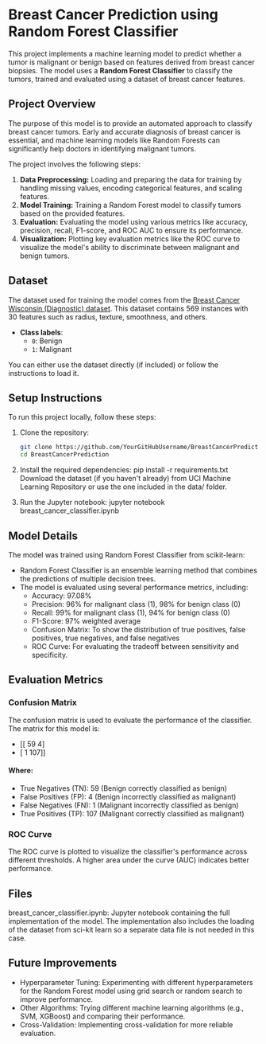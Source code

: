 # Breast Cancer Prediction using Random Forest Classifier

This project implements a machine learning model to predict whether a tumor is malignant or benign based on features derived from breast cancer biopsies. The model uses a **Random Forest Classifier** to classify the tumors, trained and evaluated using a dataset of breast cancer features.

## Project Overview

The purpose of this model is to provide an automated approach to classify breast cancer tumors. Early and accurate diagnosis of breast cancer is essential, and machine learning models like Random Forests can significantly help doctors in identifying malignant tumors.

The project involves the following steps:
1. **Data Preprocessing:** Loading and preparing the data for training by handling missing values, encoding categorical features, and scaling features.
2. **Model Training:** Training a Random Forest model to classify tumors based on the provided features.
3. **Evaluation:** Evaluating the model using various metrics like accuracy, precision, recall, F1-score, and ROC AUC to ensure its performance.
4. **Visualization:** Plotting key evaluation metrics like the ROC curve to visualize the model's ability to discriminate between malignant and benign tumors.

## Dataset

The dataset used for training the model comes from the [Breast Cancer Wisconsin (Diagnostic) dataset](https://archive.ics.uci.edu/ml/datasets/Breast+Cancer+Wisconsin+%28Diagnostic%29). This dataset contains 569 instances with 30 features such as radius, texture, smoothness, and others.

- **Class labels**: 
  - `0`: Benign
  - `1`: Malignant

You can either use the dataset directly (if included) or follow the instructions to load it.

## Setup Instructions

To run this project locally, follow these steps:

1. Clone the repository:
   ```bash
   git clone https://github.com/YourGitHubUsername/BreastCancerPrediction.git
   cd BreastCancerPrediction
2. Install the required dependencies:
   pip install -r requirements.txt
   Download the dataset (if you haven't already) from UCI Machine Learning Repository or use the one included in the data/ folder.

3. Run the Jupyter notebook:
   jupyter notebook breast_cancer_classifier.ipynb
   
## Model Details

The model was trained using Random Forest Classifier from scikit-learn:

- Random Forest Classifier is an ensemble learning method that combines the predictions of multiple decision trees.
- The model is evaluated using several performance metrics, including:
     - Accuracy: 97.08%
     - Precision: 96% for malignant class (1), 98% for benign class (0)
     - Recall: 99% for malignant class (1), 94% for benign class (0)
     - F1-Score: 97% weighted average
     - Confusion Matrix: To show the distribution of true positives, false positives, true negatives, and false negatives
     - ROC Curve: For evaluating the tradeoff between sensitivity and specificity.
       
## Evaluation Metrics

### Confusion Matrix
The confusion matrix is used to evaluate the performance of the classifier. The matrix for this model is:

- [[ 59   4]
- [ 1 107]]
  
#### Where:

 - True Negatives (TN): 59 (Benign correctly classified as benign)
 - False Positives (FP): 4 (Benign incorrectly classified as malignant)
 - False Negatives (FN): 1 (Malignant incorrectly classified as benign)
 - True Positives (TP): 107 (Malignant correctly classified as malignant)
   
### ROC Curve

The ROC curve is plotted to visualize the classifier's performance across different thresholds. A higher area under the curve (AUC) indicates better performance.

## Files

breast_cancer_classifier.ipynb: Jupyter notebook containing the full implementation of the model. The implementation also includes the loading of the dataset from sci-kit learn so a separate data file is not needed in this case.

## Future Improvements

 - Hyperparameter Tuning: Experimenting with different hyperparameters for the Random Forest model using grid search or random search to improve performance.
 - Other Algorithms: Trying different machine learning algorithms (e.g., SVM, XGBoost) and comparing their performance.
 - Cross-Validation: Implementing cross-validation for more reliable evaluation.
